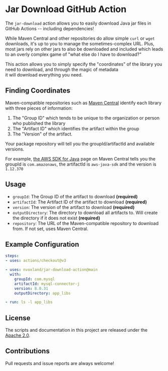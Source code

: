 # Jar Download GitHub Action

The `jar-download` action allows you to easily download Java jar files in GitHub Actions -- including dependencies! 

While Maven Central and other repositories do allow simple `curl` or `wget` downloads, it's up to you to manage the sometimes-complex URL. 
Plus, most jars rely on other jars to also be downloaded and included which leads to an overly complex game of "what else do I have to download?"

This action allows you to simply specify the "coordinates" of the library you need to download, and through the magic of metadata  
it will download everything you need.

## Finding Coordinates

Maven-compatible repositories such as [Maven Central](https://mvnrepository.com/) identify each library with three pieces of information:
1. The "Group ID" which tends to be unique to the organization or person who published the library
2. The "Artifact ID" which identifies the artifact within the group
3. The "Version" of the artifact.

Your package repository will tell you the groupId/artifactId and available versions. 

For example, [the AWS SDK for Java](https://mvnrepository.com/artifact/com.amazonaws/aws-java-sdk/1.12.370) page on Maven Central 
tells you the groupId is `com.amazonaws`, the artifactId is `aws-java-sdk` and the version is `1.12.370`

## Usage

 - `groupId`: The Group ID of the artifact to download **(required)**
 - `artifactId`: The Artifact ID of the artifact to download **(required)**
 - `version`: The version of the artifact to download **(required)**
 - `outputDirectory`: The directory to download all artifacts to. Will create the directory if it does not exist **(required)** 
 - `repository`: The URL of the Maven-compatible repository to download from. If not set, uses Maven Central.  

## Example Configuration

```yaml
steps:
- uses: actions/checkout@v3

- uses: nvoxland/jar-download-action@main
  with:
    groupId: com.mysql
    artifactId: mysql-connector-j
    version: 8.0.31
    outputDirectory: app_libs

- run: ls -l app_libs
```

## License

The scripts and documentation in this project are released under the [Apache 2.0](LICENSE).

## Contributions

Pull requests and issue reports are always welcome!